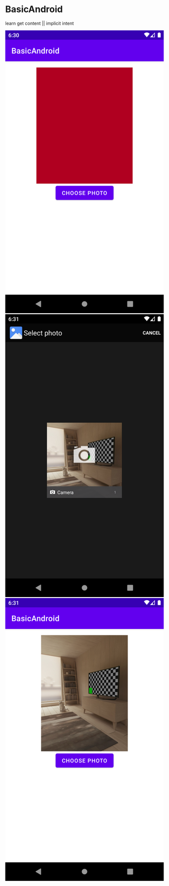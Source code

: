 # BasicAndroid
learn get content || implicit intent

![Image](https://github.com/albae69/BasicAndroid/blob/implicit-intent/app/src/main/res/drawable/img_implicit_intent_1.png)
![Image](https://github.com/albae69/BasicAndroid/blob/implicit-intent/app/src/main/res/drawable/img_implicit_intent_2.png)
![Image](https://github.com/albae69/BasicAndroid/blob/implicit-intent/app/src/main/res/drawable/img_implicit_intent_3.png)

